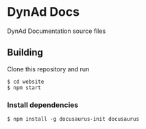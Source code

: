 # DynAd Docs

DynAd Documentation source files

## Building

Clone this repository and run

```
$ cd website
$ npm start 
```
### Install dependencies

```
$ npm install -g docusaurus-init docusaurus
```